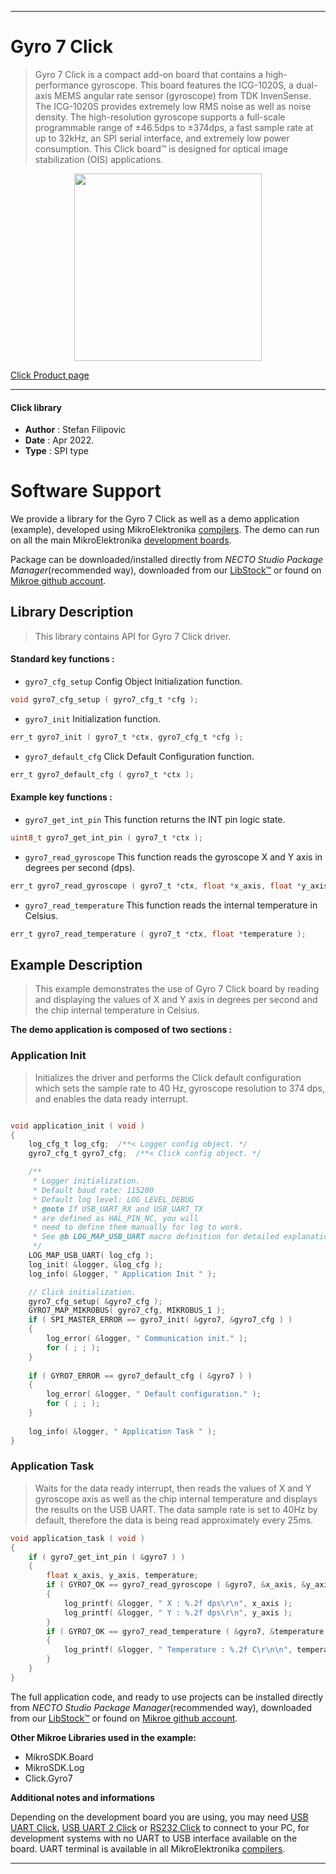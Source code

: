 
---
# Gyro 7 Click

> Gyro 7 Click is a compact add-on board that contains a high-performance gyroscope. This board features the ICG-1020S, a dual-axis MEMS angular rate sensor (gyroscope) from TDK InvenSense. The ICG-1020S provides extremely low RMS noise as well as noise density. The high-resolution gyroscope supports a full-scale programmable range of ±46.5dps to ±374dps, a fast sample rate at up to 32kHz, an SPI serial interface, and extremely low power consumption. This Click board™ is designed for optical image stabilization (OIS) applications.

<p align="center">
  <img src="https://download.mikroe.com/images/click_for_ide/gyro7_click.png" height=300px>
</p>

[Click Product page](https://www.mikroe.com/gyro-7-click)

---


#### Click library

- **Author**        : Stefan Filipovic
- **Date**          : Apr 2022.
- **Type**          : SPI type


# Software Support

We provide a library for the Gyro 7 Click
as well as a demo application (example), developed using MikroElektronika
[compilers](https://www.mikroe.com/necto-studio).
The demo can run on all the main MikroElektronika [development boards](https://www.mikroe.com/development-boards).

Package can be downloaded/installed directly from *NECTO Studio Package Manager*(recommended way), downloaded from our [LibStock&trade;](https://libstock.mikroe.com) or found on [Mikroe github account](https://github.com/MikroElektronika/mikrosdk_click_v2/tree/master/clicks).

## Library Description

> This library contains API for Gyro 7 Click driver.

#### Standard key functions :

- `gyro7_cfg_setup` Config Object Initialization function.
```c
void gyro7_cfg_setup ( gyro7_cfg_t *cfg );
```

- `gyro7_init` Initialization function.
```c
err_t gyro7_init ( gyro7_t *ctx, gyro7_cfg_t *cfg );
```

- `gyro7_default_cfg` Click Default Configuration function.
```c
err_t gyro7_default_cfg ( gyro7_t *ctx );
```

#### Example key functions :

- `gyro7_get_int_pin` This function returns the INT pin logic state.
```c
uint8_t gyro7_get_int_pin ( gyro7_t *ctx );
```

- `gyro7_read_gyroscope` This function reads the gyroscope X and Y axis in degrees per second (dps).
```c
err_t gyro7_read_gyroscope ( gyro7_t *ctx, float *x_axis, float *y_axis );
```

- `gyro7_read_temperature` This function reads the internal temperature in Celsius.
```c
err_t gyro7_read_temperature ( gyro7_t *ctx, float *temperature );
```

## Example Description

> This example demonstrates the use of Gyro 7 Click board by reading and displaying
the values of X and Y axis in degrees per second and the chip internal temperature in Celsius.

**The demo application is composed of two sections :**

### Application Init

> Initializes the driver and performs the Click default configuration which sets the sample rate
to 40 Hz, gyroscope resolution to 374 dps, and enables the data ready interrupt.

```c

void application_init ( void )
{
    log_cfg_t log_cfg;  /**< Logger config object. */
    gyro7_cfg_t gyro7_cfg;  /**< Click config object. */

    /** 
     * Logger initialization.
     * Default baud rate: 115200
     * Default log level: LOG_LEVEL_DEBUG
     * @note If USB_UART_RX and USB_UART_TX 
     * are defined as HAL_PIN_NC, you will 
     * need to define them manually for log to work. 
     * See @b LOG_MAP_USB_UART macro definition for detailed explanation.
     */
    LOG_MAP_USB_UART( log_cfg );
    log_init( &logger, &log_cfg );
    log_info( &logger, " Application Init " );

    // Click initialization.
    gyro7_cfg_setup( &gyro7_cfg );
    GYRO7_MAP_MIKROBUS( gyro7_cfg, MIKROBUS_1 );
    if ( SPI_MASTER_ERROR == gyro7_init( &gyro7, &gyro7_cfg ) )
    {
        log_error( &logger, " Communication init." );
        for ( ; ; );
    }
    
    if ( GYRO7_ERROR == gyro7_default_cfg ( &gyro7 ) )
    {
        log_error( &logger, " Default configuration." );
        for ( ; ; );
    }
    
    log_info( &logger, " Application Task " );
}

```

### Application Task

> Waits for the data ready interrupt, then reads the values of X and Y gyroscope axis as well as
the chip internal temperature and displays the results on the USB UART. The data sample rate is
set to 40Hz by default, therefore the data is being read approximately every 25ms.

```c
void application_task ( void )
{
    if ( gyro7_get_int_pin ( &gyro7 ) )
    {
        float x_axis, y_axis, temperature;
        if ( GYRO7_OK == gyro7_read_gyroscope ( &gyro7, &x_axis, &y_axis ) )
        {
            log_printf( &logger, " X : %.2f dps\r\n", x_axis );
            log_printf( &logger, " Y : %.2f dps\r\n", y_axis );
        }
        if ( GYRO7_OK == gyro7_read_temperature ( &gyro7, &temperature ) )
        {
            log_printf( &logger, " Temperature : %.2f C\r\n\n", temperature );
        }
    }
}
```

The full application code, and ready to use projects can be installed directly from *NECTO Studio Package Manager*(recommended way), downloaded from our [LibStock&trade;](https://libstock.mikroe.com) or found on [Mikroe github account](https://github.com/MikroElektronika/mikrosdk_click_v2/tree/master/clicks).

**Other Mikroe Libraries used in the example:**

- MikroSDK.Board
- MikroSDK.Log
- Click.Gyro7

**Additional notes and informations**

Depending on the development board you are using, you may need
[USB UART Click](https://www.mikroe.com/usb-uart-click),
[USB UART 2 Click](https://www.mikroe.com/usb-uart-2-click) or
[RS232 Click](https://www.mikroe.com/rs232-click) to connect to your PC, for
development systems with no UART to USB interface available on the board. UART
terminal is available in all MikroElektronika
[compilers](https://shop.mikroe.com/compilers).

---
